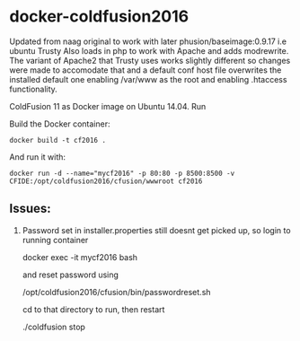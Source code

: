 docker-coldfusion2016
===================

Updated from naag original to work with later phusion/baseimage:0.9.17 i.e ubuntu Trusty
Also loads in php to work with Apache and adds modrewrite.
The variant of Apache2 that Trusty uses works slightly different so changes were made to accomodate that and a default conf host file overwrites the installed default one enabling /var/www as the root and enabling .htaccess functionality.

ColdFusion 11 as Docker image on Ubuntu 14.04. Run

Build the Docker container:

    docker build -t cf2016 .

And run it with:

    docker run -d --name="mycf2016" -p 80:80 -p 8500:8500 -v CFIDE:/opt/coldfusion2016/cfusion/wwwroot cf2016

Issues:
-------
1. Password set in installer.properties still doesnt get picked up, so login to running container

    docker exec -it mycf2016 bash

    and reset password using

    /opt/coldfusion2016/cfusion/bin/passwordreset.sh

    cd to that directory to run, then restart

    ./coldfusion stop

